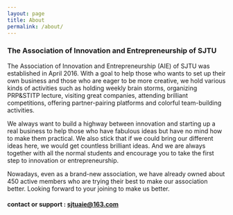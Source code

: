 ```yaml
---
layout: page
title: About
permalink: /about/
---
```




### The Association of Innovation and Entrepreneurship of SJTU

The Association of Innovation and Entrepreneurship (AIE) of SJTU was established in April 2016. With a goal to help those who wants to set up their own business and those who are eager to be more creative, we hold various kinds of activities such as holding weekly brain storms, organizing PRP&STITP lecture, visiting great companies, attending brilliant competitions, offering partner-pairing platforms and colorful team-building activities.  

We always want to build a highway between innovation and starting up a real business to help those who have fabulous ideas but have no mind how to make them practical.  We also stick that if we could bring our different ideas here, we would get countless brilliant ideas.  And we are always together with all the normal students and encourage you to take the first step to innovation or entrepreneurship. 

Nowadays, even as a brand-new association, we have already owned about 450 active members who are trying their best to make our association better.  Looking forward to your joining to make us better.

 

 

#### contact or support : sjtuaie@163.com













